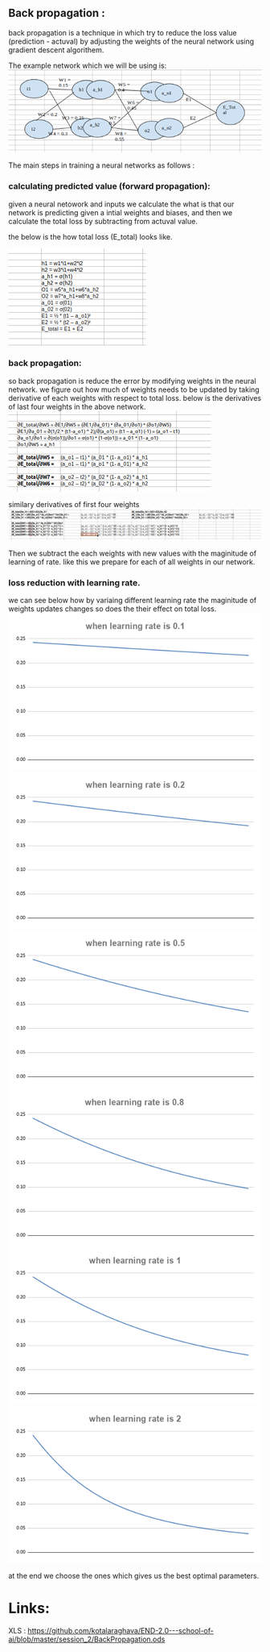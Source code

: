 ## Back propagation : 
back propagation is a technique in which try to reduce the loss value (prediction - actuval) by adjusting the weights of the neural network using gradient descent algorithem.

The example network which we will be using is:
![image](https://github.com/kotalaraghava/END-2.0---school-of-ai/blob/master/session_2/network.png)

The main steps in training a neural networks as follows : 
### calculating predicted value (forward propagation):
given a neural netowork and inputs we calculate the what is that our network is predicting given a intial weights and biases, and then we calculate the total loss by subtracting from actuval value.

the below is the how total loss (E_total) looks like.

![image](https://github.com/kotalaraghava/END-2.0---school-of-ai/blob/master/session_2/forward_propagation.png)

### back propagation:
so back propagation is reduce the error by modifying weights in the neural network.
we figure out how much of weights needs to be updated by taking derivative of each weights with respect to total loss.
below is the derivatives of last four weights in the above network.
![image](https://github.com/kotalaraghava/END-2.0---school-of-ai/blob/master/session_2/last_4_weights.png)

similary derivatives of first four weights
![image](https://github.com/kotalaraghava/END-2.0---school-of-ai/blob/master/session_2/first4weights.png)

Then we subtract the each weights with new values with the maginitude of learning of rate.
like this we prepare for each of all weights in our network.

### loss reduction with learning rate.

we can see below how by variaing different learning rate the maginitude of weights updates changes so does the their effect on total loss.
![image](https://github.com/kotalaraghava/END-2.0---school-of-ai/blob/master/session_2/when%20learning%20rate%20is%200.1.png)
![image](https://github.com/kotalaraghava/END-2.0---school-of-ai/blob/master/session_2/when%20learning%20rate%20is%200.2.png)
![image](https://github.com/kotalaraghava/END-2.0---school-of-ai/blob/master/session_2/when%20learning%20rate%20is%200.5.png)
![image](https://github.com/kotalaraghava/END-2.0---school-of-ai/blob/master/session_2/when%20learning%20rate%20is%200.8.png)
![image](https://github.com/kotalaraghava/END-2.0---school-of-ai/blob/master/session_2/when%20learning%20rate%20is%201.png)
![image](https://github.com/kotalaraghava/END-2.0---school-of-ai/blob/master/session_2/when%20learning%20rate%20is%202.png)



at the end we choose the ones which gives us the best optimal parameters.

# Links:
XLS : https://github.com/kotalaraghava/END-2.0---school-of-ai/blob/master/session_2/BackPropagation.ods
